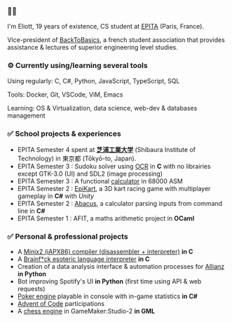 ### 👋🌐
I'm Eliott, 19 years of existence, CS student at [EPITA](https://github.com/epita) (Paris, France).

Vice-president of [BackToBasics](https://linktr.ee/backtobasicsepita), a french student association that provides assistance & lectures of superior engineering level studies.

### ⚙️ Currently using/learning several tools
Using regularly: C, C#, Python, JavaScript, TypeScript, SQL

Tools: Docker, Git, VSCode, ViM, Emacs

Learning: OS & Virtualization, data science, web-dev & databases management

### ✅ School projects & experiences

- EPITA Semester 4 spent at [**芝浦工業大学**](https://www.shibaura-it.ac.jp/en/) (Shibaura Institute of Technology) in 東京都 (Tōkyō-to, Japan).
- EPITA Semester 3 : Sudoku solver using [OCR](https://github.com/EPITA-S3-OCR/OCR-Sudoku-Solver-S3-Project) in **C** with no librairies except GTK-3.0 (UI) and SDL2 (image processing)
- EPITA Semester 3 : A functional [calculator](https://github.com/CapnDev-Git/ASM-Journey-S3/tree/main/Calculator) in 68000 ASM
- EPITA Semester 2 : [EpiKart](https://github.com/Team-BINBINKS/EpiKart-S2-Project), a 3D kart racing game with multiplayer gameplay in **C#** with _Unity_
- EPITA Semester 2 : [Abacus](https://github.com/CapnDev-Git/Abacus), a calculator parsing inputs from command line in **C#**
- EPITA Semester 1 : AFIT, a maths arithmetic project in **OCaml**

### ✅ Personal & professional projects

- A [Minix2 (iAPX86) compiler (disassembler + interpreter)](https://github.com/CapnDev-Git/minix2-interpreter) **in C**
- A [Brainf\*ck esoteric language interpreter](https://github.com/CapnDev-Git/BF-Interpreter) **in C**
- Creation of a data analysis interface & automation processes for [Allianz](https://www.allianz.fr/) **in Python**
- Bot improving Spotify's UI **in Python** (first time using API & web requests)
- [Poker engine](https://github.com/CapnDev-Git/PokerAI) playable in console with in-game statistics **in C#**
- [Advent of Code](https://github.com/CapnDev-Git/AdventOfCode) participations
- A [chess engine](https://github.com/CapnDev-Git/Chess-Engine-GML) in GameMaker:Studio-2 **in GML**
